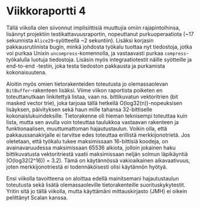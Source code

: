 # Viikkoraportti 4

Tällä viikolla olen siivonnut implisiittisiä muuttujia omiin rajapintoihinsa, lisännyt projektiin testikattavuusraportin,
nopeuttanut purkuoperaatiota (~17 sekunnista `Alice29`-syötteellä ~2 sekuntiin). Lisäksi korjasin pakkausrutiinista
bugin, minkä johdosta työkalu tuottaa nyt tiedostoja, jotka voi purkaa Unixin `uncompress`-komennolla, ja vastaavasti purkaa
`compress`-työkalulla luotuja tiedostoja. Lisäsin myös integraatiotestit näille syötteille ja end-to-end -testin, joka testa
tiedoston pakkausta ja purkamista kokonaisuutena.

Aloitin myös omien tietorakenteiden toteutusta jo olemassaolevan `BitBuffer`-rakenteen lisäksi. Viime viikon
raportista poiketen en toteuttanutkaan linkitettyä listaa, vaan ns. bittikuvatun vektoritrien (bit masked vector trie),
joka tarjoaa tällä hetkellä O(log32(n))-nopeuksisen lisäyksen, päivityksen sekä haun mille tahansa 32-bittiselle
kokonaislukuindeksille. Tietorakenne oli hieman teknisempi toteuttaa kuin lista, mutta sen avulla voin
toteuttaa taulukkoa vastaavan rakenteen ja funktionaalisen, muuttumattoman hajautustaulun. Voikin olla, että pakkaussanakirjalle
ei tarvitse edes toteuttaa erillistä merkkijonotrietä. Jos oletetaan, että työkalu tukee maksimissaan 16-bittisiä koodeja,
on avainavaruudessa maksimissaan 65536 alkiota, jolloin jokainen haku bittikuvatusta vektoritriestä vaatii maksimissaan
neljän solmun läpikäyntiä (O(log32(2^16)) = 3.2). Tämä on käytännössä vakioaikainen aikavaativuus,
joten merkkijonotriestä ei todennäköisesti olisi käytännön hyötyä.

Ensi viikolla tavoitteena on aloittaa edellä mainitsemani hajautustaulun toteutusta sekä lisätä olemassaoleville
tietorakenteille suorituskykytestit. Yritin sitä jo tällä viikolla, mutta käyttämäni mittauskirjasto (JMH) ei oikein
pelittänyt Scalan kanssa.